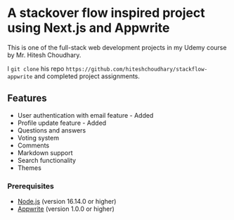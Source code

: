 # A stackover flow inspired project using Next.js and Appwrite

This is one of the full-stack web development projects in my Udemy course by Mr. Hitesh Choudhary.

I `git clone` his repo `https://github.com/hiteshchoudhary/stackflow-appwrite` and completed project assignments.

## Features

- User authentication with email feature - Added
- Profile update feature - Added
- Questions and answers
- Voting system
- Comments
- Markdown support
- Search functionality
- Themes

### Prerequisites

- [Node.js](https://nodejs.org/en/download/) (version 16.14.0 or higher)
- [Appwrite](https://appwrite.io/docs/installation) (version 1.0.0 or higher)
